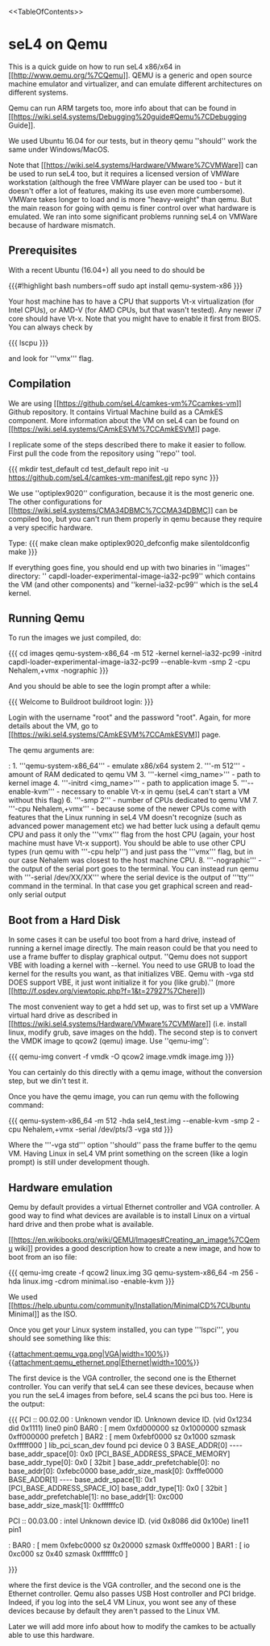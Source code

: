 &lt;&lt;TableOfContents&gt;&gt;

# seL4 on Qemu


This is a quick guide on how to run seL4 x86/x64 in
\[\[<http://www.qemu.org/%7CQemu>\]\]. QEMU is a generic and open source
machine emulator and virtualizer, and can emulate different
architectures on different systems.

Qemu can run ARM targets too, more info about that can be found in
\[\[<https://wiki.sel4.systems/Debugging%20guide#Qemu%7CDebugging>
Guide\]\].

We used Ubuntu 16.04 for our tests, but in theory qemu ''should'' work
the same under Windows/MacOS.

Note that \[\[<https://wiki.sel4.systems/Hardware/VMware%7CVMWare>\]\]
can be used to run seL4 too, but it requires a licensed version of
VMWare workstation (although the free VMWare player can be used too -
but it doesn't offer a lot of features, making its use even more
cumbersome). VMWare takes longer to load and is more "heavy-weight" than
qemu. But the main reason for going with qemu is finer control over what
hardware is emulated. We ran into some significant problems running seL4
on VMWare because of hardware mismatch.

## Prerequisites


With a recent Ubuntu (16.04+) all you need to do should be

{{{\#!highlight bash numbers=off sudo apt install qemu-system-x86 }}}

Your host machine has to have a CPU that supports Vt-x virtualization
(for Intel CPUs), or AMD-V (for AMD CPUs, but that wasn't tested). Any
newer i7 core should have Vt-x. Note that you might have to enable it
first from BIOS. You can always check by

{{{ lscpu }}}

and look for '''vmx''' flag.

## Compilation


We are using \[\[<https://github.com/seL4/camkes-vm%7Ccamkes-vm>\]\]
Github repository. It contains Virtual Machine build as a CAmkES
component. More information about the VM on seL4 can be found on
\[\[<https://wiki.sel4.systems/CAmkESVM%7CCAmkESVM>\]\] page.

I replicate some of the steps described there to make it easier to
follow. First pull the code from the repository using ''repo'' tool.

{{{ mkdir test\_default cd test\_default repo init -u
<https://github.com/seL4/camkes-vm-manifest.git> repo sync }}}

We use ''optiplex9020'' configuration, because it is the most generic
one. The other configurations for
\[\[<https://wiki.sel4.systems/CMA34DBMC%7CCMA34DBMC>\]\] can be
compiled too, but you can't run them properly in qemu because they
require a very specific hardware.

Type: {{{ make clean make optiplex9020\_defconfig make silentoldconfig
make }}}

If everything goes fine, you should end up with two binaries in
''images'' directory: '' capdl-loader-experimental-image-ia32-pc99''
which contains the VM (and other components) and ''kernel-ia32-pc99''
which is the seL4 kernel.

## Running Qemu


To run the images we just compiled, do:

{{{ cd images qemu-system-x86\_64 -m 512 -kernel kernel-ia32-pc99
-initrd capdl-loader-experimental-image-ia32-pc99 --enable-kvm -smp 2
-cpu Nehalem,+vmx -nographic }}}

And you should be able to see the login prompt after a while:

{{{ Welcome to Buildroot buildroot login: }}}

Login with the username "root" and the password "root". Again, for more
details about the VM, go to
\[\[<https://wiki.sel4.systems/CAmkESVM%7CCAmkESVM>\]\] page.

The qemu arguments are:

:   1.  '''qemu-system-x86\_64''' - emulate x86/x64 system
    2.  '''-m 512''' - amount of RAM dedicated to qemu VM
    3.  '''-kernel &lt;img\_name&gt;''' - path to kernel image
    4.  '''-initrd &lt;img\_name&gt;''' - path to application image
    5.  '''--enable-kvm''' - necessary to enable Vt-x in qemu (seL4
        can't start a VM without this flag)
    6.  '''-smp 2''' - number of CPUs dedicated to qemu VM
    7.  '''-cpu Nehalem,+vmx''' - because some of the newer CPUs come
        with features that the Linux running in seL4 VM doesn't
        recognize (such as advanced power management etc) we had better
        luck using a default qemu CPU and pass it only the '''vmx'''
        flag from the host CPU (again, your host machine must have
        Vt-x support). You should be able to use other CPU types (run
        qemu with '''-cpu help''') and just pass the '''vmx''' flag, but
        in our case Nehalem was closest to the host machine CPU.
    8.  '''-nographic''' - the output of the serial port goes to
        the terminal. You can instead run qemu with '''-serial
        /dev/XX/XX''' where the serial device is the output of '''tty'''
        command in the terminal. In that case you get graphical screen
        and read-only serial output

## Boot from a Hard Disk


In some cases it can be useful too boot from a hard drive, instead of
running a kernel image directly. The main reason could be that you need
to use a frame buffer to display graphical output. ''Qemu does not
support VBE with loading a kernel with --kernel. You need to use GRUB to
load the kernel for the results you want, as that initializes VBE. Qemu
with -vga std DOES support VBE, it just wont initialize it for you (like
grub).'' (more
\[\[<http://f.osdev.org/viewtopic.php?f=1&t=27927%7Chere>\]\])

The most convenient way to get a hdd set up, was to first set up a
VMWare virtual hard drive as described in
\[\[<https://wiki.sel4.systems/Hardware/VMware%7CVMWare>\]\] (i.e.
install linux, modify grub, save images on the hdd). The second step is
to convert the VMDK image to qcow2 (qemu) image. Use ''qemu-img'':

{{{ qemu-img convert -f vmdk -O qcow2 image.vmdk image.img }}}

You can certainly do this directly with a qemu image, without the
conversion step, but we din't test it.

Once you have the qemu image, you can run qemu with the following
command:

{{{ qemu-system-x86\_64 -m 512 -hda sel4\_test.img --enable-kvm -smp 2
-cpu Nehalem,+vmx -serial /dev/pts/3 -vga std }}}

Where the '''-vga std''' option ''should'' pass the frame buffer to the
qemu VM. Having Linux in seL4 VM print something on the screen (like a
login prompt) is still under development though.

## Hardware emulation


Qemu by default provides a virtual Ethernet controller and VGA
controller. A good way to find what devices are available is to install
Linux on a virtual hard drive and then probe what is available.

\[\[<https://en.wikibooks.org/wiki/QEMU/Images#Creating_an_image%7CQemu>
wiki\]\] provides a good description how to create a new image, and how
to boot from an iso file:

{{{ qemu-img create -f qcow2 linux.img 3G qemu-system-x86\_64 -m 256
-hda linux.img -cdrom minimal.iso -enable-kvm }}}

We used
\[\[<https://help.ubuntu.com/community/Installation/MinimalCD%7CUbuntu>
Minimal\]\] as the ISO.

Once you get your Linux system installed, you can type '''lspci''', you
should see something like this:

{{[attachment:qemu\_vga.png|VGA|width=100%](attachment:qemu_vga.png%7CVGA%7Cwidth=100%)}}
{{[attachment:qemu\_ethernet.png|Ethernet|width=100%](attachment:qemu_ethernet.png%7CEthernet%7Cwidth=100%)}}

The first device is the VGA controller, the second one is the Ethernet
controller. You can verify that seL4 can see these devices, because when
you run the seL4 images from before, seL4 scans the pci bus too. Here is
the output:

{{{ PCI :: 00.02.00 : Unknown vendor ID. Unknown device ID. (vid 0x1234
did 0x1111) line0 pin0 BAR0 : \[ mem 0xfd000000 sz 0x1000000 szmask
0xff000000 prefetch \] BAR2 : \[ mem 0xfebf0000 sz 0x1000 szmask
0xfffff000 \] lib\_pci\_scan\_dev found pci device 0 3 BASE\_ADDR\[0\]
---- base\_addr\_space\[0\]: 0x0 \[PCI\_BASE\_ADDRESS\_SPACE\_MEMORY\]
base\_addr\_type\[0\]: 0x0 \[ 32bit \] base\_addr\_prefetchable\[0\]: no
base\_addr\[0\]: 0xfebc0000 base\_addr\_size\_mask\[0\]: 0xfffe0000
BASE\_ADDR\[1\] ---- base\_addr\_space\[1\]: 0x1
\[PCI\_BASE\_ADDRESS\_SPACE\_IO\] base\_addr\_type\[1\]: 0x0 \[ 32bit \]
base\_addr\_prefetchable\[1\]: no base\_addr\[1\]: 0xc000
base\_addr\_size\_mask\[1\]: 0xffffffc0

PCI :: 00.03.00 : intel Unknown device ID. (vid 0x8086 did 0x100e) line11 pin1

:   BAR0 : \[ mem 0xfebc0000 sz 0x20000 szmask 0xfffe0000 \] BAR1 : \[
    io 0xc000 sz 0x40 szmask 0xffffffc0 \]

}}}

where the first device is the VGA controller, and the second one is the
Ethernet controller. Qemu also passes USB Host controller and PCI
bridge. Indeed, if you log into the seL4 VM Linux, you wont see any of
these devices because by default they aren't passed to the Linux VM.

Later we will add more info about how to modify the camkes to be
actually able to use this hardware.

